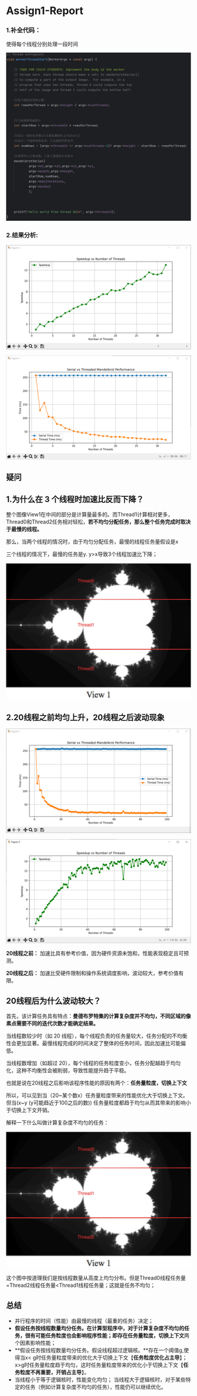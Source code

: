# Assign1-Report

### 1.补全代码：

使得每个线程分别处理一段时间

![image-20250304160855707](./assets/image-20250304160855707.png)

### 2.结果分析:

![image-20250304164238778](./assets/image-20250304164238778.png)

![image-20250304164251089](./assets/image-20250304164251089.png)









## 疑问

## 1.为什么在 3 个线程时加速比反而下降？

整个图像View1在中间的部分是计算量最多的。而Thread1计算相对更多，Thread0和Thread2任务相对轻松，**若不均匀分配任务，那么整个任务完成时取决于最慢的线程。** 

那么，当两个线程的情况时，由于均匀分配任务，最慢的线程任务量假设是x

三个线程的情况下，最慢的任务是y.  y>x导致3个线程加速比下降；

![image-20250304171353471](./assets/image-20250304171353471.png)

## 2.20线程之前均匀上升，20线程之后波动现象

![image-20250304171626552](./assets/image-20250304171626552.png)

![image-20250304171632064](./assets/image-20250304171632064.png)

**20线程之前：** 加速比具有参考价值，因为硬件资源未饱和，性能表现稳定且可预测。

**20线程之后：** 加速比受硬件限制和操作系统调度影响，波动较大，参考价值有限。





## 20线程后为什么波动较大？

首先，该计算任务具有特点：**曼德布罗特集的计算复杂度并不均匀，不同区域的像素点需要不同的迭代次数才能确定结果。**

当线程数较少时（如 20 线程），每个线程负责的任务量较大，任务分配的不均衡性会更加显著。最慢线程完成的时间决定了整体的任务时间，因此加速比可能偏低。

当线程数增加（如超过 20），每个线程的任务粒度变小，任务分配越趋于均匀化，这种不均衡性会被削弱，导致性能提升趋于平稳。



也就是说在20线程之后影响该程序性能的原因有两个：**任务量粒度，切换上下文**

所以，可以见到当（20~某个数x）任务量粒度带来的性能优化大于切换上下文。但当(x~y (y可能趋近于100之后的数)) 任务量粒度都趋于均匀从而其带来的影响小于切换上下文开销。



解释一下什么叫做计算复杂度不均匀的任务：

![image-20250304171353471](./assets/image-20250304171353471.png)

这个图中按道理我们是按线程数量从高度上均匀分布。但是Thread0线程任务量=Thread2线程任务量<Thread1线程任务量；这就是任务不均匀；



## 总结

- 并行程序的时间（性能）由最慢的线程（最重的任务）决定；
- **假设任务按线程数量均分任务。**在计算型程序中，对于计算复杂度不均匀的任务，很有可能任务粒度也会影响程序性能；即存在**任务量粒度，切换上下文**两个因素影响性能；
- **假设任务按线程数量均分任务。假设线程超过逻辑核。**存在一个阈值g,使得当x< g时任务量粒度带来的优化大于切换上下文【**任务粒度优化占主导**】；x>g时任务量粒度趋于均匀，这时任务量粒度带来的优化小于切换上下文【**任务粒度不再重要，开销占主导**】。 
- 当线程小于等于逻辑核时，性能变化均匀；  当线程大于逻辑核时，对于某些特定的任务（例如计算复杂度不均匀的任务），性能仍可以继续优化。